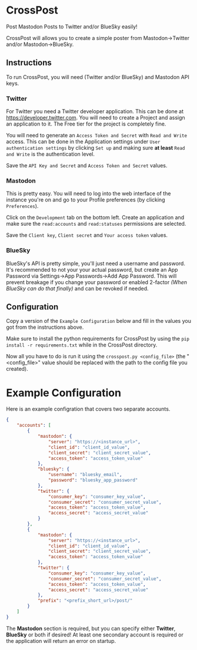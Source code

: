# CrossPost

Post Mastodon Posts to Twitter and/or BlueSky easily!

CrossPost will allows you to create a simple poster from Mastodon->Twitter and/or
Mastodon->BlueSky.

## Instructions

To run CrossPost, you will need (Twitter and/or BlueSky) and Mastodon API keys.

### Twitter

For Twitter you need a Twitter developer application. This can be done at
<https://developer.twitter.com>. You will need to create a Project and assign an
application to it. The Free tier for the project is completely fine.

You will need to generate an `Access Token and Secret` with `Read and Write` access.
This can be done in the Application settings under `User authentication settings`
by clicking `Set up` and making sure **at least** `Read and Write` is the authentication
level.

Save the `API Key and Secret` and `Access Token and Secret` values.

### Mastodon

This is pretty easy. You will need to log into the web interface of the instance
you're on and go to your Profile preferences (by clicking `Preferences`).

Click on the `Development` tab on the bottom left. Create an application and make
sure the `read:accounts` and `read:statuses` permissions are selected.

Save the `Client key`, `Client secret` and `Your access token` values.

### BlueSky

BlueSky's API is pretty simple, you'll just need a username and password. It's
recommended to not your your actual password, but create an App Password via
Settings->App Passwords->Add App Password. This will prevent breakage if you change
your password or enabled 2-factor _(When BlueSky can do that finally)_ and can
be revoked if needed.

## Configuration

Copy a version of the `Example Configuration` below and fill in the values you
got from the instructions above.

Make sure to install the python requirements for CrossPost by using the
`pip install -r requirements.txt` while in the CrossPost directory.

Now all you have to do is run it using the `crosspost.py <config_file>` (the
"<config_file>" value should be replaced with the path to the config file you
created).

# Example Configuration

Here is an example configration that covers two separate accounts.

```json
{
    "accounts": [
        {
            "mastodon": {
                "server": "https://<instance_url>",
                "client_id": "client_id_value",
                "client_secret": "client_secret_value",
                "access_token": "access_token_value"
            },
            "bluesky": {
                "username": "bluesky_email",
                "password": "bluesky_app_password"
            },
            "twitter": {
                "consumer_key": "consumer_key_value",
                "consumer_secret": "consumer_secret_value",
                "access_token": "access_token_value",
                "access_secret": "access_secret_value"
            }
        },
        {
            "mastodon": {
                "server": "https://<instance_url>",
                "client_id": "client_id_value",
                "client_secret": "client_secret_value",
                "access_token": "access_token_value"
            },
            "twitter": {
                "consumer_key": "consumer_key_value",
                "consumer_secret": "consumer_secret_value",
                "access_token": "access_token_value",
                "access_secret": "access_secret_value"
            },
            "prefix": "<prefix_short_url>/post/"
        }
    ]
}
```

The **Mastodon** section is required, but you can specify either **Twitter**,
**BlueSky** or both if desired! At least one secondary account is required or the
application will return an error on startup.
